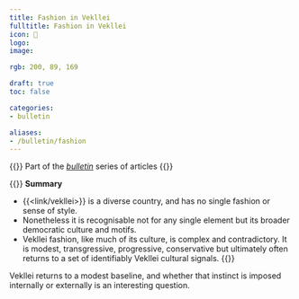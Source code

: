 ```yaml
---
title: Fashion in Vekllei
fulltitle: Fashion in Vekllei
icon: 👗
logo:
image:

rgb: 200, 89, 169

draft: true
toc: false

categories:
- bulletin

aliases:
- /bulletin/fashion
---
```

{{<note series>}}
 Part of the *[bulletin](/bulletin/)* series of articles
{{</note>}}

{{<note panel>}}
**Summary**

* {{<link/vekllei>}} is a diverse country, and has no single fashion or sense of style.
* Nonetheless it is recognisable not for any single element but its broader democratic culture and motifs.
* Vekllei fashion, like much of its culture, is complex and contradictory. It is modest, transgressive, progressive, conservative but ultimately often returns to a set of identifiably Vekllei cultural signals.
{{</note>}}

Vekllei returns to a modest baseline, and whether that instinct is imposed internally or externally is an interesting question.

